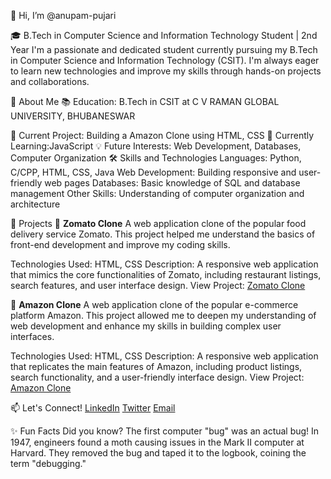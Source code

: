 👋 Hi, I’m @anupam-pujari

🎓 B.Tech in Computer Science and Information Technology Student | 2nd Year
I'm a passionate and dedicated student currently pursuing my B.Tech in Computer Science and Information Technology (CSIT). 
I'm always eager to learn new technologies and improve my skills through hands-on projects and collaborations.

🌟 About Me
📚 Education: B.Tech in CSIT at C V RAMAN GLOBAL UNIVERSITY, BHUBANESWAR

🔭 Current Project: Building a Amazon Clone using HTML, CSS
🌱 Currently Learning:JavaScript
💡 Future Interests: Web Development, Databases, Computer Organization
🛠️ Skills and Technologies
    Languages: Python, C/CPP, HTML, CSS, Java
    Web Development: Building responsive and user-friendly web pages
    Databases: Basic knowledge of SQL and database management
    Other Skills: Understanding of computer organization and architecture

🚀 Projects
📌 **Zomato Clone**
A web application clone of the popular food delivery service Zomato. This project helped me understand the basics of front-end development and improve my coding skills.

Technologies Used: HTML, CSS
Description: A responsive web application that mimics the core functionalities of Zomato, including restaurant listings, search features, and user interface design.
View Project: [Zomato Clone]([url](https://github.com/anupam-pujari/ZOMATO_CLONE))

📌 **Amazon Clone**
A web application clone of the popular e-commerce platform Amazon. This project allowed me to deepen my understanding of web development and enhance my skills in building complex user interfaces.

Technologies Used: HTML, CSS
Description: A responsive web application that replicates the main features of Amazon, including product listings, search functionality, and a user-friendly interface design.
View Project: [Amazon Clone]([url](https://github.com/anupam-pujari/amazon_clone))


📫 Let's Connect!
[LinkedIn](www.linkedin.com/in/anupam-pujari-344376254)
[Twitter]([url](https://x.com/Anupam_253))
[Email](p.anupam2004@gmail.com) 

✨ Fun Facts
Did you know? The first computer "bug" was an actual bug! In 1947, engineers found a moth causing issues in the Mark II computer at Harvard. They removed the bug and taped it to the logbook, coining the term "debugging."
